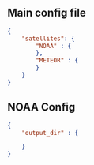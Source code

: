 ## Main config file
```json
{
    "satellites": {
        "NOAA" : {
        },
        "METEOR" : {
        }
    }
}
```


## NOAA Config
```json 
{
    "output_dir" : {

    }
}
```